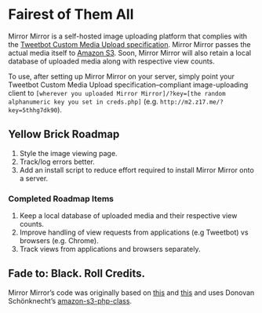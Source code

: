 # Fairest of Them All

Mirror Mirror is a self-hosted image uploading platform that complies with the [Tweetbot Custom Media Upload specification](http://tapbots.net/tweetbot/custom_media/). Mirror Mirror passes the actual media itself to [Amazon S3](http://aws.amazon.com/s3/). Soon, Mirror Mirror will also retain a local database of uploaded media along with respective view counts.

To use, after setting up Mirror Mirror on your server, simply point your Tweetbot Custom Media Upload specification–compliant image-uploading client to `[wherever you uploaded Mirror Mirror]/?key=[the random alphanumeric key you set in creds.php]` (e.g. `http://m2.z17.me/?key=5thhg7dk90`).

## Yellow Brick Roadmap

1. Style the image viewing page.
2. Track/log errors better.
3. Add an install script to reduce effort required to install Mirror Mirror onto a server.

### Completed Roadmap Items

1. Keep a local database of uploaded media and their respective view counts.
2. Improve handling of view requests from applications (e.g Tweetbot) vs browsers (e.g. Chrome).
3. Track views from applications and browsers separately.

## Fade to: Black. Roll Credits.

Mirror Mirror’s code was originally based on [this](http://net.tutsplus.com/tutorials/php/how-to-use-amazon-s3-php-to-dynamically-store-and-manage-files-with-ease/) and [this](http://www.macstories.net/news/tweetbot-for-mac-review/#customuploads) and uses Donovan Schönknecht’s [amazon-s3-php-class](https://github.com/tpyo/amazon-s3-php-class).